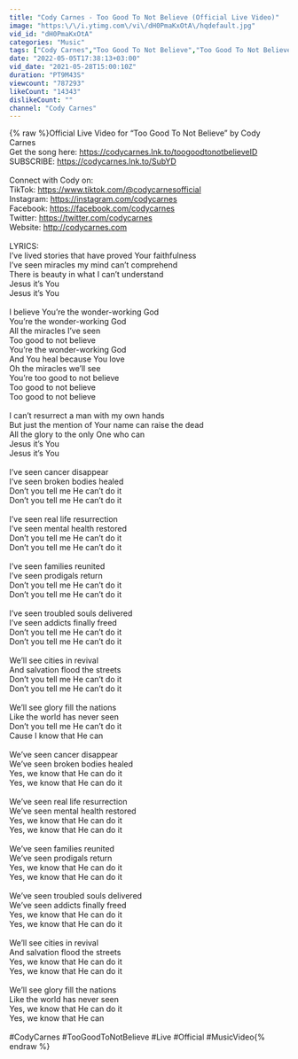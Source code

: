 ```yaml
---
title: "Cody Carnes - Too Good To Not Believe (Official Live Video)"
image: "https:\/\/i.ytimg.com\/vi\/dH0PmaKxOtA\/hqdefault.jpg"
vid_id: "dH0PmaKxOtA"
categories: "Music"
tags: ["Cody Carnes","Too Good To Not Believe","Too Good To Not Believe Live"]
date: "2022-05-05T17:38:13+03:00"
vid_date: "2021-05-28T15:00:10Z"
duration: "PT9M43S"
viewcount: "787293"
likeCount: "14343"
dislikeCount: ""
channel: "Cody Carnes"
---
```

{% raw %}Official Live Video for “Too Good To Not Believe” by Cody Carnes<br />Get the song here: <a rel="nofollow" target="blank" href="https://codycarnes.lnk.to/toogoodtonotbelieveID">https://codycarnes.lnk.to/toogoodtonotbelieveID</a><br />SUBSCRIBE: <a rel="nofollow" target="blank" href="https://codycarnes.lnk.to/SubYD">https://codycarnes.lnk.to/SubYD</a><br /> <br />Connect with Cody on:<br />TikTok: <a rel="nofollow" target="blank" href="https://www.tiktok.com/@codycarnesofficial">https://www.tiktok.com/@codycarnesofficial</a><br />Instagram: <a rel="nofollow" target="blank" href="https://instagram.com/codycarnes">https://instagram.com/codycarnes</a><br />Facebook: <a rel="nofollow" target="blank" href="https://facebook.com/codycarnes">https://facebook.com/codycarnes</a><br />Twitter: <a rel="nofollow" target="blank" href="https://twitter.com/codycarnes">https://twitter.com/codycarnes</a><br />Website: <a rel="nofollow" target="blank" href="http://codycarnes.com">http://codycarnes.com</a><br /> <br />LYRICS:<br />I’ve lived stories that have proved Your faithfulness<br />I’ve seen miracles my mind can’t comprehend<br />There is beauty in what I can’t understand<br />Jesus it’s You<br />Jesus it’s You<br /><br />I believe You’re the wonder-working God <br />You’re the wonder-working God <br />All the miracles I’ve seen <br />Too good to not believe <br />You’re the wonder-working God <br />And You heal because You love <br />Oh the miracles we’ll see <br />You’re too good to not believe <br />Too good to not believe <br />Too good to not believe<br /><br />I can’t resurrect a man with my own hands<br />But just the mention of Your name can raise the dead<br />All the glory to the only One who can<br />Jesus it’s You<br />Jesus it’s You <br /><br />I’ve seen cancer disappear <br />I’ve seen broken bodies healed <br />Don’t you tell me He can’t do it <br />Don’t you tell me He can’t do it <br /><br />I’ve seen real life resurrection <br />I’ve seen mental health restored <br />Don’t you tell me He can’t do it <br />Don’t you tell me He can’t do it <br /><br />I’ve seen families reunited <br />I’ve seen prodigals return <br />Don’t you tell me He can’t do it <br />Don’t you tell me He can’t do it <br /><br />I’ve seen troubled souls delivered <br />I’ve seen addicts finally freed <br />Don’t you tell me He can’t do it<br />Don’t you tell me He can’t do it<br /><br />We’ll see cities in revival<br />And salvation flood the streets<br />Don’t you tell me He can’t do it<br />Don’t you tell me He can’t do it<br /><br />We’ll see glory fill the nations <br />Like the world has never seen<br />Don’t you tell me He can’t do it<br />Cause I know that He can<br /><br />We’ve seen cancer disappear <br />We’ve seen broken bodies healed <br />Yes, we know that He can do it<br />Yes, we know that He can do it<br /><br />We’ve seen real life resurrection <br />We’ve seen mental health restored <br />Yes, we know that He can do it<br />Yes, we know that He can do it<br /><br />We’ve seen families reunited <br />We’ve seen prodigals return <br />Yes, we know that He can do it<br />Yes, we know that He can do it<br /><br />We’ve seen troubled souls delivered <br />We’ve seen addicts finally freed <br />Yes, we know that He can do it<br />Yes, we know that He can do it<br /><br />We’ll see cities in revival<br />And salvation flood the streets<br />Yes, we know that He can do it<br />Yes, we know that He can do it<br /><br />We’ll see glory fill the nations <br />Like the world has never seen<br />Yes, we know that He can do it<br />Yes, we know that He can<br /> <br />#CodyCarnes #TooGoodToNotBelieve #Live #Official #MusicVideo{% endraw %}
